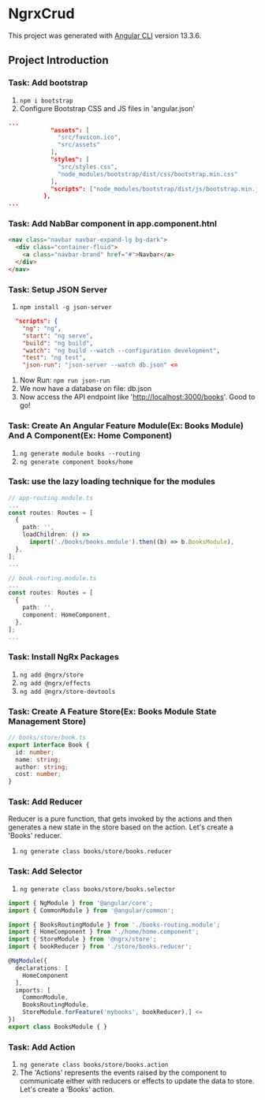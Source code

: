 # NgrxCrud

This project was generated with [Angular CLI](https://github.com/angular/angular-cli) version 13.3.6.

## Project Introduction

### Task: Add bootstrap

1. `npm i bootstrap`
2. Configure Bootstrap CSS and JS files in 'angular.json'

```json
...
            "assets": [
              "src/favicon.ico",
              "src/assets"
            ],
            "styles": [
              "src/styles.css",
              "node_modules/bootstrap/dist/css/bootstrap.min.css"
            ],
            "scripts": ["node_modules/bootstrap/dist/js/bootstrap.min.js"]
          },
...
```

### Task: Add NabBar component in app.component.htnl

```html
<nav class="navbar navbar-expand-lg bg-dark">
  <div class="container-fluid">
    <a class="navbar-brand" href="#">Navbar</a>
  </div>
</nav>
```

### Task: Setup JSON Server

1. `npm install -g json-server`

```json
  "scripts": {
    "ng": "ng",
    "start": "ng serve",
    "build": "ng build",
    "watch": "ng build --watch --configuration development",
    "test": "ng test",
    "json-run": "json-server --watch db.json" <=
```

1. Now Run: `npm run json-run`
2. We now have a database on file: db.json
3. Now access the API endpoint like '<http://localhost:3000/books>'. Good to go!

### Task: Create An Angular Feature Module(Ex: Books Module) And A Component(Ex: Home Component)

1. `ng generate module books --routing`
2. `ng generate component books/home`

### Task: use the lazy loading technique for the modules

```typescript
// app-routing.module.ts
...
const routes: Routes = [
  {
    path: '',
    loadChildren: () =>
      import('./books/books.module').then((b) => b.BooksModule),
  },
];
...
```

```typescript
// book-routing.module.ts
...
const routes: Routes = [
  {
    path: '',
    component: HomeComponent,
  },
];
...
```

### Task: Install NgRx Packages

1. `ng add @ngrx/store`
2. `ng add @ngrx/effects`
3. `ng add @ngrx/store-devtools`

### Task: Create A Feature Store(Ex: Books Module State Management Store)

```typescript
// books/store/book.ts
export interface Book {
  id: number;
  name: string;
  author: string;
  cost: number;
}
```

### Task: Add Reducer

Reducer is a pure function, that gets invoked by the actions and then generates a new state in the store based on the action. Let's create a 'Books' reducer.

1. `ng generate class books/store/books.reducer`

### Task: Add Selector

1. `ng generate class books/store/books.selector`

```typescript
import { NgModule } from '@angular/core';
import { CommonModule } from '@angular/common';

import { BooksRoutingModule } from './books-routing.module';
import { HomeComponent } from './home/home.component';
import { StoreModule } from '@ngrx/store';
import { bookReducer } from './store/books.reducer';

@NgModule({
  declarations: [
    HomeComponent
  ],
  imports: [
    CommonModule,
    BooksRoutingModule,
    StoreModule.forFeature('mybooks', bookReducer),] <=
})
export class BooksModule { }
```

### Task: Add Action

1. `ng generate class books/store/books.action`
2. The 'Actions' represents the events raised by the component to communicate either with reducers or effects to update the data to store. Let's create a 'Books' action.
